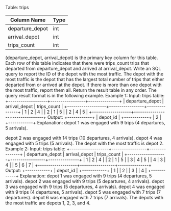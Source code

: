 Table: trips


| Column Name | Type |
| --- | --- |
| departure_depot | int |
| arrival_depot | int |
| trips_count | int |


(departure_depot, arrival_depot) is the primary key column for this table.
Each row of this table indicates that there were trips_count trips that departed from
departure_depot and arrived at arrival_depot.
Write an SQL query to report the ID of the depot with the most traffic. The depot with the most
traffic is the depot that has the largest total number of trips that either departed from or arrived
at the depot. If there is more than one depot with the most traffic, report them all.
Return the result table in any order.
The query result format is in the following example.
Example 1:
Input:
trips table:
+-------------------+-----------------+---------------+
| departure_depot | arrival_depot | trips_count |
+-------------------+-----------------+---------------+
| 1 | 2 | 4 |
| 2 | 1 | 5 |
| 2 | 4 | 5 |
+-------------------+-----------------+---------------+
Output:
+------------+
| depot_id |
+------------+
| 2 |
+------------+
Explanation:
depot 1 was engaged with 9 trips (4 departures, 5 arrivals).

depot 2 was engaged with 14 trips (10 departures, 4 arrivals).
depot 4 was engaged with 5 trips (5 arrivals).
The depot with the most traffic is depot 2.
Example 2:
Input:
trips table:
+-------------------+-----------------+---------------+
| departure_depot | arrival_depot | trips_count |
+-------------------+-----------------+---------------+
| 1 | 2 | 4 |
| 2 | 1 | 5 |
| 3 | 4 | 5 |
| 4 | 3 | 4 |
| 5 | 6 | 7 |
+-------------------+-----------------+---------------+
Output:
+------------+
| depot_id |
+------------+
| 1 |
| 2 |
| 3 |
| 4 |
+------------+
Explanation:
depot 1 was engaged with 9 trips (4 departures, 5 arrivals).
depot 2 was engaged with 9 trips (5 departures, 4 arrivals).
depot 3 was engaged with 9 trips (5 departures, 4 arrivals).
depot 4 was engaged with 9 trips (4 departures, 5 arrivals).
depot 5 was engaged with 7 trips (7 departures).
depot 6 was engaged with 7 trips (7 arrivals).
The depots with the most traffic are depots 1, 2, 3, and 4.
